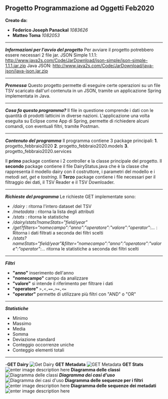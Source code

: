 ﻿## Progetto Programmazione ad Oggetti Feb2020
**Creato da:**
 - **Federico Joseph Panackal** *1083626*
 - **Matteo Toma** *1082053*
___ 
***Informazioni per l'avvio del progetto***
Per avviare il progetto potrebbero essere necessari 2 file jar.
JSON Simple 1.1.1: http://www.java2s.com/Code/JarDownload/json-simple/json-simple-1.1.1.jar.zip
Java JSON: http://www.java2s.com/Code/JarDownload/java-json/java-json.jar.zip

___
***Premessa***
 Questo progetto permette di eseguire certe operazioni su un file TSV scaricato dall'url contenuta in un JSON, tramite un applicazione Spring implementata in Java.
___
***Cosa fa questo programma?***
Il file in questione comprende i dati con le quantità di prodotti latticini in diverse nazioni.
L'applicazione una volta eseguita su Eclipse come App di Spring, permette di richiedere alcuni comandi, con eventuali filtri, tramite Postman.
  ___
  ***Contenuto del programma***
Il programma contiene 3 package principali:
**1**. progetto_febbraio2020
**2**. progetto_febbraio2020.models
**3**. progetto_febbraio2020.services
 
 Il **primo** package contiene i 2 controller e la classe principale del progetto.
 Il **secondo** package contiene il file DairyStatus.java che è la classe che rappresenta il modello dairy con il costruttore, i parametri del modello e i metodi *set*, *get* e *tostring*.
 Il **Terzo** package contiene i file necessari per il filtraggio dei dati, il TSV Reader e il TSV Downloader.
 ___
 ***Richieste del programma***
Le richieste GET implementate sono:
 - */dairy* : ritorna l'intero dataset del TSV
 - */metadata* : ritorna la lista degli attributi
 - */stats* : ritorna le statistiche
 - */dairy/stats?nameStats="field/year"*
 -    */get?filters="nomecampo":"anno":"operatore":"valore":"operator":...*  : Ritorna i dati filtrati a seconda dei filtri scelti
-   */stats?nameStats="field/year"&filter="nomecampo":"anno":"operatore":"valore":"operator":...*  ritorna le statistiche a seconda dei filtri scelti
___
***Filtri***
-   **"anno"**  inserimento dell'anno
 -   **"nomecampo"**  campo da analizzare
-    **"valore"**  si intende il riferimento per filtrare i dati
-   **"operatore"**   `>,<,==,>=,<=`
-   **"operator"**  permette di utilizzare più filtri con "AND" o "OR"
___
***Statistiche***
-   Minimo
-   Massimo
-   Media
-   Somma
-   Deviazione standard
-   Conteggio occorrenze uniche
-   Conteggio elementi totali
___
-**GET Dairy**
![Get Dairy](https://i.imgur.com/oHunutt.png)
**GET Metadata**
![GET Metadata](https://imgur.com/K5NpTYU.png)
**GET Stats**
![enter image description here](https://imgur.com/qIA6K1H.png)
**Diagramma delle classi**
![Diagramma delle classi](https://imgur.com/Dwf8t8g.png)
***Diagramma dei casi d'uso***
![Diagramma dei casi d'uso](https://imgur.com/CEydlYF.png)
**Diagramma delle sequenze per i filtri**
![enter image description here](https://imgur.com/1BRIP3l.png)
**Diagramma delle sequenze dei metadati**
![enter image description here](https://i.imgur.com/LYWvBYk.png)

